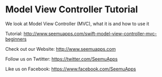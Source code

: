 Model View Controller Tutorial
==============================

We look at Model View Controller (MVC), what it is and how to use it

Tutorial:
http://www.seemuapps.com/swift-model-view-controller-mvc-beginners

Check out our Website: http://www.seemuapps.com

Follow us on Twtitter: https://twitter.com/SeemuApps

Like us on Facebook: https://www.facebook.com/SeemuApps
